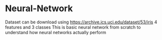 # Neural-Network

Dataset can be download using https://archive.ics.uci.edu/dataset/53/iris
4 features and 3 classes
This is basic neural network from scratch to understand how neural networks actually perform
